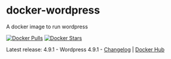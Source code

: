# docker-wordpress
A docker image to run wordpress

[![Docker Pulls](https://img.shields.io/docker/pulls/osixia/wordpress.svg)][hub]
[![Docker Stars](https://img.shields.io/docker/stars/osixia/wordpress.svg)][hub]

[hub]: https://hub.docker.com/r/osixia/wordpress/

Latest release: 4.9.1 - Wordpress 4.9.1 -  [Changelog](CHANGELOG.md) | [Docker Hub](https://hub.docker.com/r/osixia/wordpress) 
